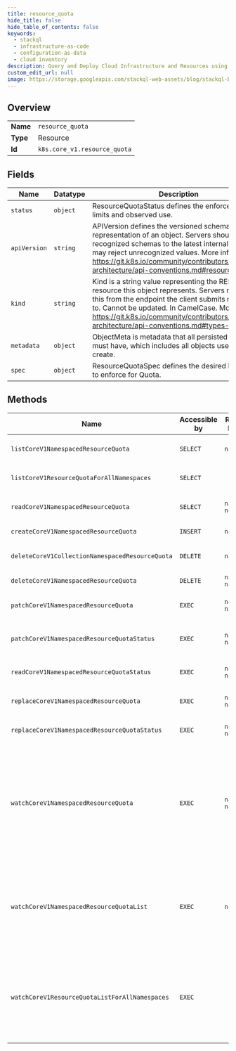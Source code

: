 ```yaml
---
title: resource_quota
hide_title: false
hide_table_of_contents: false
keywords:
  - stackql
  - infrastructure-as-code
  - configuration-as-data
  - cloud inventory
description: Query and Deploy Cloud Infrastructure and Resources using SQL
custom_edit_url: null
image: https://storage.googleapis.com/stackql-web-assets/blog/stackql-blog-post-featured-image.png
---
```

  
    

## Overview
<table><tbody>
<tr><td><b>Name</b></td><td><code>resource_quota</code></td></tr>
<tr><td><b>Type</b></td><td>Resource</td></tr>
<tr><td><b>Id</b></td><td><code>k8s.core_v1.resource_quota</code></td></tr>
</tbody></table>

## Fields
| Name | Datatype | Description |
| ---- | -------- | ----------- |
| `status` | `object` | ResourceQuotaStatus defines the enforced hard limits and observed use. |
| `apiVersion` | `string` | APIVersion defines the versioned schema of this representation of an object. Servers should convert recognized schemas to the latest internal value, and may reject unrecognized values. More info: https://git.k8s.io/community/contributors/devel/sig-architecture/api-conventions.md#resources |
| `kind` | `string` | Kind is a string value representing the REST resource this object represents. Servers may infer this from the endpoint the client submits requests to. Cannot be updated. In CamelCase. More info: https://git.k8s.io/community/contributors/devel/sig-architecture/api-conventions.md#types-kinds |
| `metadata` | `object` | ObjectMeta is metadata that all persisted resources must have, which includes all objects users must create. |
| `spec` | `object` | ResourceQuotaSpec defines the desired hard limits to enforce for Quota. |
## Methods
| Name | Accessible by | Required Params | Description |
| ---- | ------------- | --------------- | ----------- |
| `listCoreV1NamespacedResourceQuota` | `SELECT` | `namespace` | list or watch objects of kind ResourceQuota |
| `listCoreV1ResourceQuotaForAllNamespaces` | `SELECT` |  | list or watch objects of kind ResourceQuota |
| `readCoreV1NamespacedResourceQuota` | `SELECT` | `name, namespace` | read the specified ResourceQuota |
| `createCoreV1NamespacedResourceQuota` | `INSERT` | `namespace` | create a ResourceQuota |
| `deleteCoreV1CollectionNamespacedResourceQuota` | `DELETE` | `namespace` | delete collection of ResourceQuota |
| `deleteCoreV1NamespacedResourceQuota` | `DELETE` | `name, namespace` | delete a ResourceQuota |
| `patchCoreV1NamespacedResourceQuota` | `EXEC` | `name, namespace` | partially update the specified ResourceQuota |
| `patchCoreV1NamespacedResourceQuotaStatus` | `EXEC` | `name, namespace` | partially update status of the specified ResourceQuota |
| `readCoreV1NamespacedResourceQuotaStatus` | `EXEC` | `name, namespace` | read status of the specified ResourceQuota |
| `replaceCoreV1NamespacedResourceQuota` | `EXEC` | `name, namespace` | replace the specified ResourceQuota |
| `replaceCoreV1NamespacedResourceQuotaStatus` | `EXEC` | `name, namespace` | replace status of the specified ResourceQuota |
| `watchCoreV1NamespacedResourceQuota` | `EXEC` | `name, namespace` | watch changes to an object of kind ResourceQuota. deprecated: use the 'watch' parameter with a list operation instead, filtered to a single item with the 'fieldSelector' parameter. |
| `watchCoreV1NamespacedResourceQuotaList` | `EXEC` | `namespace` | watch individual changes to a list of ResourceQuota. deprecated: use the 'watch' parameter with a list operation instead. |
| `watchCoreV1ResourceQuotaListForAllNamespaces` | `EXEC` |  | watch individual changes to a list of ResourceQuota. deprecated: use the 'watch' parameter with a list operation instead. |
